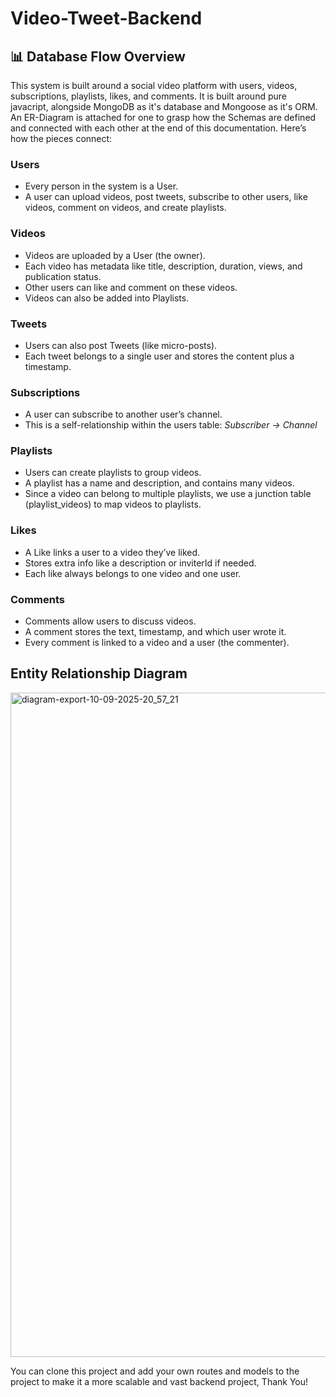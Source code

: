 # Video-Tweet-Backend

## 📊 Database Flow Overview

This system is built around a social video platform with users, videos, subscriptions, playlists, likes, and comments. It is built around pure javacript, alongside MongoDB as it's database and Mongoose as it's ORM. An ER-Diagram is attached for one to grasp how the Schemas are defined and connected with each other at the end of this documentation. Here’s how the pieces connect:

### Users
- Every person in the system is a User.
- A user can upload videos, post tweets, subscribe to other users, like videos, comment on videos, and create playlists.

### Videos
- Videos are uploaded by a User (the owner).
- Each video has metadata like title, description, duration, views, and publication status.
- Other users can like and comment on these videos.
- Videos can also be added into Playlists.

### Tweets
- Users can also post Tweets (like micro-posts).
- Each tweet belongs to a single user and stores the content plus a timestamp.

### Subscriptions
- A user can subscribe to another user’s channel.
- This is a self-relationship within the users table:
_Subscriber → Channel_

### Playlists
- Users can create playlists to group videos.
- A playlist has a name and description, and contains many videos.
- Since a video can belong to multiple playlists, we use a junction table (playlist_videos) to map videos to playlists.

### Likes
- A Like links a user to a video they’ve liked.
- Stores extra info like a description or inviterId if needed.
- Each like always belongs to one video and one user.

### Comments
- Comments allow users to discuss videos.
- A comment stores the text, timestamp, and which user wrote it.
- Every comment is linked to a video and a user (the commenter).

## Entity Relationship Diagram 
<img width="721" height="1063" alt="diagram-export-10-09-2025-20_57_21" src="https://github.com/user-attachments/assets/873705dd-96da-4ea8-8cc6-9e76c854cb88" />

You can clone this project and add your own routes and models to the project to make it a more scalable and vast backend project,
Thank You!


